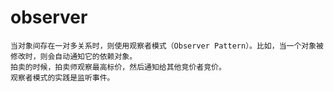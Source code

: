 # observer
    当对象间存在一对多关系时，则使用观察者模式（Observer Pattern）。比如，当一个对象被修改时，则会自动通知它的依赖对象。
    拍卖的时候，拍卖师观察最高标价，然后通知给其他竞价者竞价。
    观察者模式的实践是监听事件。 

